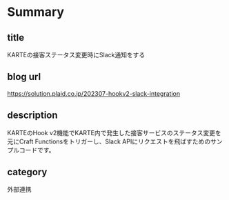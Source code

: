 # Summary
## title
KARTEの接客ステータス変更時にSlack通知をする

## blog url
https://solution.plaid.co.jp/202307-hookv2-slack-integration

## description
KARTEのHook v2機能でKARTE内で発生した接客サービスのステータス変更を元にCraft Functionsをトリガーし、Slack APIにリクエストを飛ばすためのサンプルコードです。

## category
外部連携
